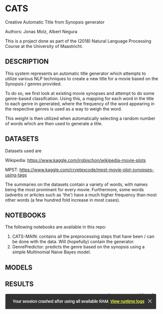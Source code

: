 # CATS
Creative Automatic Title from Synopsis generator

Authors: Jonas Molz, Albert Negura


This is a project done as part of the (2018) Natural Language Processing Course at the University of Maastricht.

## DESCRIPTION
This system represents an automatic title generator which attempts to utilize various NLP techniques to create a new title for a movie based on the Synopsis / genres provided.

To do so, we first look at existing movie synopses and attempt to do some genre-based classifcation. Using this, a mapping for each word in the title to each genre in generated, where the frequency of the word appearing in the respective genres is used as a way to weigh the word.

This weight is then utilized when automatically selecting a random number of words which are then used to generate a title.

## DATASETS
Datasets used are 

Wikipedia: https://www.kaggle.com/jrobischon/wikipedia-movie-plots

MPST: https://www.kaggle.com/cryptexcode/mpst-movie-plot-synopses-using-tags

The summaries on the datasets contain a variety of words, with names being the most prominant for every movie. Furthermore, some words (adverbs or articles such as 'the') have a much higher frequency than most other words (a few hundred fold increase in most cases).


## NOTEBOOKS
The following notebooks are available in this repo:

1. CATS-MAIN: contains all the preprocessing steps that have been / can be done with the data. Will (hopefully) contain the generator.
2. GenrePredictor: predicts the genre based on the synopsis using a simple Multinomial Naive Bayes model.

## MODELS

## RESULTS
![Alt text](chrome_2019-05-27_19-44-12.png?raw=true "Title")
